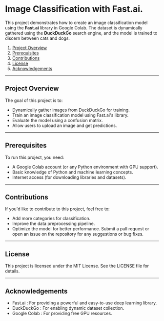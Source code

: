 # Image Classification with Fast.ai.

This project demonstrates how to create an image classification model using the **Fast.ai** library in Google Colab. The dataset is dynamically gathered using the **DuckDuckGo** search engine, and the model is trained to discern between cats and dogs.
1. [Project Overview](#project-overview)
2. [Prerequisites](#prerequisites)
3. [Contributions](#contributions)
4. [License](#license)
5. [Acknowledgements](#acknowledgements)

---

## Project Overview

The goal of this project is to:
- Dynamically gather images from DuckDuckGo for training.
- Train an image classification model using Fast.ai's library.
- Evaluate the model using a confusion matrix.
- Allow users to upload an image and get predictions.

---

## Prerequisites

To run this project, you need:
  - A Google Colab account (or any Python environment with GPU support).
  - Basic knowledge of Python and machine learning concepts.
  - Internet access (for downloading libraries and datasets).

---

## Contributions
If you'd like to contribute to this project, feel free to:
  - Add more categories for classification.
  - Improve the data preprocessing pipeline.
  - Optimize the model for better performance.
Submit a pull request or open an issue on the repository for any suggestions or bug fixes.

---
## License
This project is licensed under the MIT License. See the LICENSE file for details.

---
## Acknowledgements
  - Fast.ai : For providing a powerful and easy-to-use deep learning library.
  - DuckDuckGo : For enabling dynamic dataset collection.
  - Google Colab : For providing free GPU resources.
